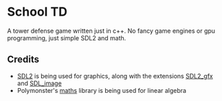 # School TD

A tower defense game written just in c++. No fancy game engines or gpu
programming, just simple SDL2 and math.

## Credits

- [SDL2](https://github.com/libsdl-org/SDL) is being used for graphics, along with the extensions [SDL2_gfx](https://github.com/RobLoach/sdl2_gfx) and [SDL_image](https://github.com/libsdl-org/SDL_image)
- Polymonster's [maths](https://github.com/polymonster/maths) library is being used for linear algebra